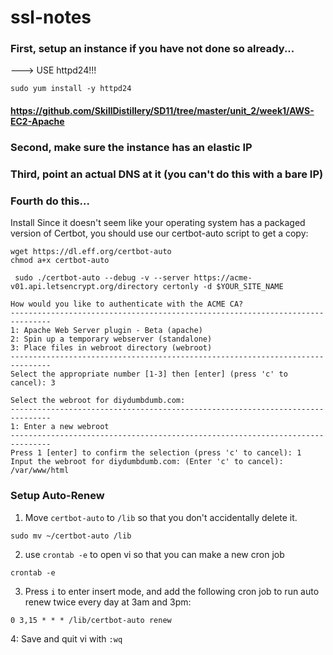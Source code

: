 # ssl-notes

### First, setup an instance if you have not done so already...

---> USE httpd24!!!

```
sudo yum install -y httpd24
```

#### https://github.com/SkillDistillery/SD11/tree/master/unit_2/week1/AWS-EC2-Apache

### Second, make sure the instance has an elastic IP

### Third, point an actual DNS at it (you can't do this with a bare IP)


### Fourth do this...

Install
Since it doesn't seem like your operating system has a packaged version of Certbot, you should use our certbot-auto script to get a copy:

```
wget https://dl.eff.org/certbot-auto
chmod a+x certbot-auto
```

```
 sudo ./certbot-auto --debug -v --server https://acme-v01.api.letsencrypt.org/directory certonly -d $YOUR_SITE_NAME
```

```
How would you like to authenticate with the ACME CA?
-------------------------------------------------------------------------------
1: Apache Web Server plugin - Beta (apache)
2: Spin up a temporary webserver (standalone)
3: Place files in webroot directory (webroot)
-------------------------------------------------------------------------------
Select the appropriate number [1-3] then [enter] (press 'c' to cancel): 3
```

```
Select the webroot for diydumbdumb.com:
-------------------------------------------------------------------------------
1: Enter a new webroot
-------------------------------------------------------------------------------
Press 1 [enter] to confirm the selection (press 'c' to cancel): 1
Input the webroot for diydumbdumb.com: (Enter 'c' to cancel): /var/www/html
```

### Setup Auto-Renew

1. Move `certbot-auto` to `/lib` so that you don't accidentally delete it.

```
sudo mv ~/certbot-auto /lib
```

2. use `crontab -e` to open vi so that you can make a new cron job

```
crontab -e
```

3. Press `i` to enter insert mode, and add the following cron job to run auto renew twice every day at 3am and 3pm:

```
0 3,15 * * * /lib/certbot-auto renew
```

4: Save and quit vi with `:wq`

